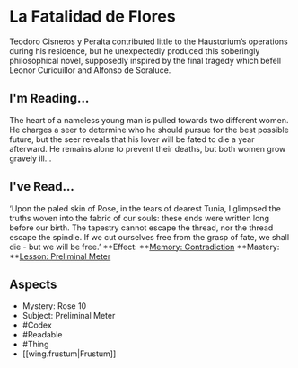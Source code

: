 # La Fatalidad de Flores
Teodoro Cisneros y Peralta contributed little to the Haustorium’s operations during his residence, but he unexpectedly produced this soberingly philosophical novel, supposedly inspired by the final tragedy which befell Leonor Curicuillor and Alfonso de Soraluce.
## I'm Reading...
The heart of a nameless young man is pulled towards two different women. He charges a seer to determine who he should pursue for the best possible future, but the seer reveals that his lover will be fated to die a year afterward. He remains alone to prevent their deaths, but both women grow gravely ill…
## I've Read...
‘Upon the paled skin of Rose, in the tears of dearest Tunia, I glimpsed the truths woven into the fabric of our souls: these ends were written long before our birth. The tapestry cannot escape the thread, nor the thread escape the spindle. If we cut ourselves free from the grasp of fate, we shall die - but we will be free.’
**Effect: **[Memory: Contradiction](https://uadaf.theevilroot.xyz/rowenarium/element/mem.contradiction)
**Mastery: **[Lesson: Preliminal Meter](https://uadaf.theevilroot.xyz/rowenarium/element/x.preliminalmeter)
## Aspects
- Mystery: Rose 10
- Subject: Preliminal Meter
- #Codex
- #Readable
- #Thing
- [[wing.frustum|Frustum]]